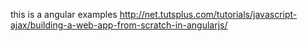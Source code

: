 this is a angular examples
http://net.tutsplus.com/tutorials/javascript-ajax/building-a-web-app-from-scratch-in-angularjs/